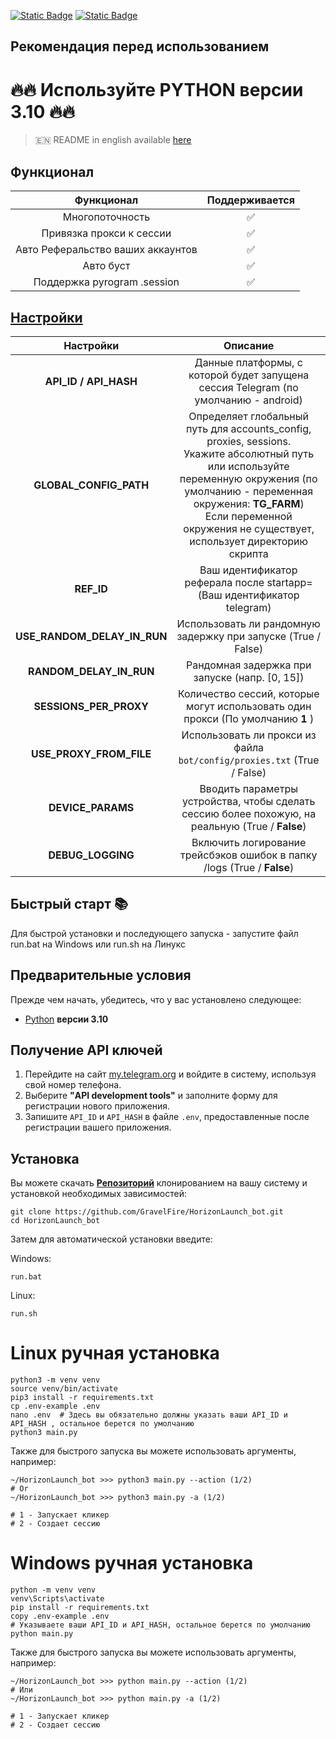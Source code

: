 [![Static Badge](https://img.shields.io/badge/Telegram-Channel-Link?style=for-the-badge&logo=Telegram&logoColor=white&logoSize=auto&color=blue)](https://t.me/+jJhUfsfFCn4zZDk0)      [![Static Badge](https://img.shields.io/badge/Telegram-Bot%20Link-Link?style=for-the-badge&logo=Telegram&logoColor=white&logoSize=auto&color=blue)](https://t.me/HorizonLaunch_bot/HorizonLaunch?startapp=339631649)

## Рекомендация перед использованием

# 🔥🔥 Используйте PYTHON версии 3.10 🔥🔥

> 🇪🇳 README in english available [here](README)

## Функционал  
|            Функционал             | Поддерживается |
|:---------------------------------:|:--------------:|
|          Многопоточность          |       ✅        | 
|     Привязка прокси к сессии      |       ✅        | 
| Авто Реферальство ваших аккаунтов |       ✅        |
|             Авто буст             |       ✅        |
|    Поддержка pyrogram .session    |       ✅        |


## [Настройки](https://github.com/GravelFire/HorizonLaunch_bot/blob/main/.env-example/)
|          Настройки          |                                                                                                                              Описание                                                                                                                               |
|:---------------------------:|:-------------------------------------------------------------------------------------------------------------------------------------------------------------------------------------------------------------------------------------------------------------------:|
|    **API_ID / API_HASH**    |                                                                                         Данные платформы, с которой будет запущена сессия Telegram (по умолчанию - android)                                                                                         |
|   **GLOBAL_CONFIG_PATH**    | Определяет глобальный путь для accounts_config, proxies, sessions. <br/>Укажите абсолютный путь или используйте переменную окружения (по умолчанию - переменная окружения: **TG_FARM**)<br/> Если переменной окружения не существует, использует директорию скрипта |
|         **REF_ID**          |                                                                                               Ваш идентификатор реферала после startapp= (Ваш идентификатор telegram)                                                                                               |
| **USE_RANDOM_DELAY_IN_RUN** |                                                                                                    Использовать ли рандомную задержку при запуске (True / False)                                                                                                    |
|   **RANDOM_DELAY_IN_RUN**   |                                                                                                           Рандомная задержка при запуске (напр. [0, 15])                                                                                                            |
|   **SESSIONS_PER_PROXY**    |                                                                                           Количество сессий, которые могут использовать один прокси (По умолчанию **1** )                                                                                           |
|   **USE_PROXY_FROM_FILE**   |                                                                                               Использовать ли прокси из файла `bot/config/proxies.txt` (True / False)                                                                                               |
|      **DEVICE_PARAMS**      |                                                                                  Вводить параметры устройства, чтобы сделать сессию более похожую, на реальную  (True / **False**)                                                                                  |
|      **DEBUG_LOGGING**      |                                                                                               Включить логирование трейсбэков ошибок в папку /logs (True / **False**)                                                                                               |

## Быстрый старт 📚

Для быстрой установки и последующего запуска - запустите файл run.bat на Windows или run.sh на Линукс

## Предварительные условия
Прежде чем начать, убедитесь, что у вас установлено следующее:
- [Python](https://www.python.org/downloads/) **версии 3.10**

## Получение API ключей
1. Перейдите на сайт [my.telegram.org](https://my.telegram.org) и войдите в систему, используя свой номер телефона.
2. Выберите **"API development tools"** и заполните форму для регистрации нового приложения.
3. Запишите `API_ID` и `API_HASH` в файле `.env`, предоставленные после регистрации вашего приложения.

## Установка
Вы можете скачать [**Репозиторий**](https://github.com/GravelFire/HorizonLaunch_bot) клонированием на вашу систему и установкой необходимых зависимостей:
```shell
git clone https://github.com/GravelFire/HorizonLaunch_bot.git
cd HorizonLaunch_bot
```

Затем для автоматической установки введите:

Windows:
```shell
run.bat
```

Linux:
```shell
run.sh
```

# Linux ручная установка
```shell
python3 -m venv venv
source venv/bin/activate
pip3 install -r requirements.txt
cp .env-example .env
nano .env  # Здесь вы обязательно должны указать ваши API_ID и API_HASH , остальное берется по умолчанию
python3 main.py
```

Также для быстрого запуска вы можете использовать аргументы, например:
```shell
~/HorizonLaunch_bot >>> python3 main.py --action (1/2)
# Or
~/HorizonLaunch_bot >>> python3 main.py -a (1/2)

# 1 - Запускает кликер
# 2 - Создает сессию
```


# Windows ручная установка
```shell
python -m venv venv
venv\Scripts\activate
pip install -r requirements.txt
copy .env-example .env
# Указываете ваши API_ID и API_HASH, остальное берется по умолчанию
python main.py
```

Также для быстрого запуска вы можете использовать аргументы, например:
```shell
~/HorizonLaunch_bot >>> python main.py --action (1/2)
# Или
~/HorizonLaunch_bot >>> python main.py -a (1/2)

# 1 - Запускает кликер
# 2 - Создает сессию
```
